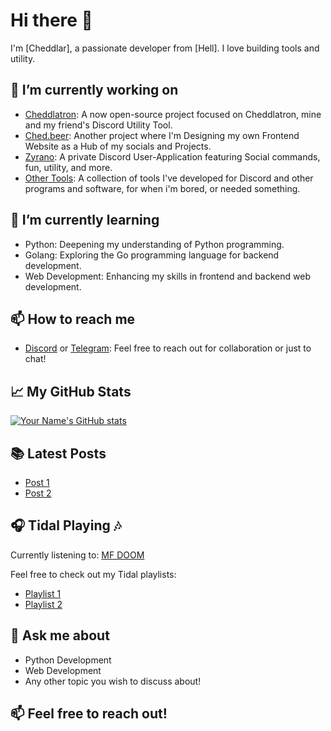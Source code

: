 # Hi there 👋

I'm [Cheddlar], a passionate developer from [Hell]. I love building tools and utility.

## 🔭 I’m currently working on
- [Cheddlatron](https://github.com/Cheddlar/Cheddlatron-Source): A now open-source project focused on Cheddlatron, mine and my friend's Discord Utility Tool.
- [Ched.beer](https://ched.beer/): Another project where I'm Designing my own Frontend Website as a Hub of my socials and Projects.
- [Zyrano](https://www.youtube.com/watch?v=dQw4w9WgXcQ&pp=ygUHcmlja3JvbA%3D%3D): A private Discord User-Application featuring Social commands, fun, utility, and more.
- [Other Tools](https://github.com/Cheddlar?tab=repositories): A collection of tools I've developed for Discord and other programs and software, for when i'm bored, or needed something.

## 🌱 I’m currently learning
- Python: Deepening my understanding of Python programming.
- Golang: Exploring the Go programming language for backend development.
- Web Development: Enhancing my skills in frontend and backend web development.

## 📫 How to reach me
- [Discord](https://discordapp.com/users/109820747521748992/) or [Telegram](https://t.me/Cheddlar): Feel free to reach out for collaboration or just to chat!

## 📈 My GitHub Stats
[![Your Name's GitHub stats](https://github-readme-stats.vercel.app/api?username=Cheddlar&show_icons=true&theme=radical)](https://github.com/Cheddlar)

## 📚 Latest Posts
- [Post 1](https://ched.bio/)
- [Post 2](https://cheddlatron.com/)

## 🎧 Tidal Playing 🎶
Currently listening to: [MF DOOM](https://tidal.com/browse/album/143661100?u)

Feel free to check out my Tidal playlists:
- [Playlist 1](https://tidal.com/browse/playlist/676b502f-e92d-4a1e-8e73-40b3653c6952)
- [Playlist 2](https://tidal.com/browse/playlist/e0adc29e-d1ea-46f9-b5e0-b03277b977b4)


## 💬 Ask me about
- Python Development
- Web Development
- Any other topic you wish to discuss about!

## 📫 Feel free to reach out!
